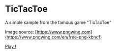 # TicTacToe
A simple sample from the famous game "TicTacToe"

Image source: [https://www.pngwing.com](https://www.pngwing.com/en/free-png-kbndf)

[Play !](https://www.numeriforge.com/omg/tictactoe/index.html)
